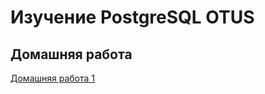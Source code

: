 # Изучение PostgreSQL OTUS

## Домашняя работа

[ Домашняя работа 1](https://github.com/anton-ulrich/postgresql-learning/tree/master/homeworks/homework_1 "Homework 1")
